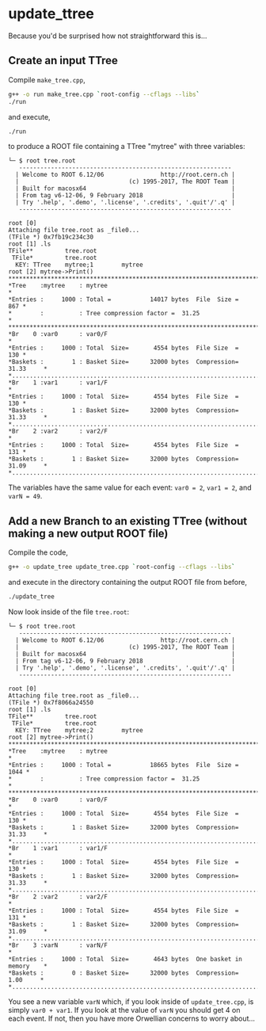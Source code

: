 # update_ttree
Because you'd be surprised how not straightforward this is...

## Create an input TTree

Compile `make_tree.cpp`,
```bash
g++ -o run make_tree.cpp `root-config --cflags --libs`
./run
```
and execute,
```bash
./run
```
to produce a ROOT file containing a TTree "mytree" with three variables:
```
└─ $ root tree.root
   ------------------------------------------------------------
  | Welcome to ROOT 6.12/06                http://root.cern.ch |
  |                               (c) 1995-2017, The ROOT Team |
  | Built for macosx64                                         |
  | From tag v6-12-06, 9 February 2018                         |
  | Try '.help', '.demo', '.license', '.credits', '.quit'/'.q' |
   ------------------------------------------------------------

root [0]
Attaching file tree.root as _file0...
(TFile *) 0x7fb19c234c30
root [1] .ls
TFile**         tree.root
 TFile*         tree.root
  KEY: TTree    mytree;1        mytree
root [2] mytree->Print()
******************************************************************************
*Tree    :mytree    : mytree                                                 *
*Entries :     1000 : Total =           14017 bytes  File  Size =        867 *
*        :          : Tree compression factor =  31.25                       *
******************************************************************************
*Br    0 :var0      : var0/F                                                 *
*Entries :     1000 : Total  Size=       4554 bytes  File Size  =        130 *
*Baskets :        1 : Basket Size=      32000 bytes  Compression=  31.33     *
*............................................................................*
*Br    1 :var1      : var1/F                                                 *
*Entries :     1000 : Total  Size=       4554 bytes  File Size  =        130 *
*Baskets :        1 : Basket Size=      32000 bytes  Compression=  31.33     *
*............................................................................*
*Br    2 :var2      : var2/F                                                 *
*Entries :     1000 : Total  Size=       4554 bytes  File Size  =        131 *
*Baskets :        1 : Basket Size=      32000 bytes  Compression=  31.09     *
*............................................................................*
```

The variables have the same value for each event: `var0 = 2`, `var1 = 2`, and `varN = 49`.

## Add a new Branch to an existing TTree (without making a new output ROOT file)

Compile the code,
```bash
g++ -o update_tree update_tree.cpp `root-config --cflags --libs`
```
and execute in the directory containing the output ROOT file from before,
```bash
./update_tree
```
Now look inside of the file `tree.root`:

```
└─ $ root tree.root
   ------------------------------------------------------------
  | Welcome to ROOT 6.12/06                http://root.cern.ch |
  |                               (c) 1995-2017, The ROOT Team |
  | Built for macosx64                                         |
  | From tag v6-12-06, 9 February 2018                         |
  | Try '.help', '.demo', '.license', '.credits', '.quit'/'.q' |
   ------------------------------------------------------------

root [0]
Attaching file tree.root as _file0...
(TFile *) 0x7f8066a24550
root [1] .ls
TFile**         tree.root
 TFile*         tree.root
  KEY: TTree    mytree;2        mytree
root [2] mytree->Print()
******************************************************************************
*Tree    :mytree    : mytree                                                 *
*Entries :     1000 : Total =           18665 bytes  File  Size =       1044 *
*        :          : Tree compression factor =  31.25                       *
******************************************************************************
*Br    0 :var0      : var0/F                                                 *
*Entries :     1000 : Total  Size=       4554 bytes  File Size  =        130 *
*Baskets :        1 : Basket Size=      32000 bytes  Compression=  31.33     *
*............................................................................*
*Br    1 :var1      : var1/F                                                 *
*Entries :     1000 : Total  Size=       4554 bytes  File Size  =        130 *
*Baskets :        1 : Basket Size=      32000 bytes  Compression=  31.33     *
*............................................................................*
*Br    2 :var2      : var2/F                                                 *
*Entries :     1000 : Total  Size=       4554 bytes  File Size  =        131 *
*Baskets :        1 : Basket Size=      32000 bytes  Compression=  31.09     *
*............................................................................*
*Br    3 :varN      : varN/F                                                 *
*Entries :     1000 : Total  Size=       4643 bytes  One basket in memory    *
*Baskets :        0 : Basket Size=      32000 bytes  Compression=   1.00     *
*............................................................................*
```
You see a new variable `varN` which, if you look inside of `update_tree.cpp`, is simply `var0 + var1`. If you look at the value of `varN` you should get 4 on each event. If not, then you have more Orwellian concerns to worry about...

